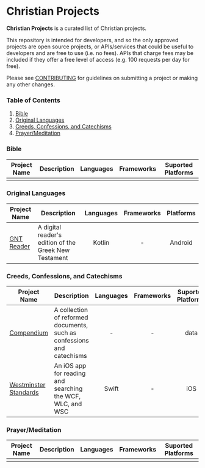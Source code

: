 # Christian Projects

**Christian Projects** is a curated list of Christian projects.

This repository is intended for developers, and so the only approved projects are open source projects, or APIs/services that could be useful to developers and are free to use (i.e. no fees). APIs that charge fees may be included if they offer a free level of access (e.g. 100 requests per day for free).

Please see [CONTRIBUTING](CONTRIBUTING.md) for guidelines on submitting a project or making any other changes.

### Table of Contents

1. [Bible](#bible)
1. [Original Languages](#original-languages)
1. [Creeds, Confessions, and Catechisms](#creeds-confessions-and-catechisms)
1. [Prayer/Meditation](#prayermeditation)

### Bible

Project Name | Description | Languages | Frameworks | Suported Platforms
--- | --- | :-: | :-: | :-:
 |  |  |  | 

### Original Languages

Project Name | Description | Languages | Frameworks | Platforms
--- | --- | :-: | :-: | :-:
[GNT Reader](https://github.com/mattrob33/sblgnt-reader) | A digital reader's edition of the Greek New Testament | Kotlin | - | Android

### Creeds, Confessions, and Catechisms

Project Name | Description | Languages | Frameworks | Suported Platforms
--- | --- | :-: | :-: | :-:
[Compendium](https://github.com/reformed-standards/compendium) | A collection of reformed documents, such as confessions and catechisms | - | - | data
[Westminster Standards](https://github.com/mattrob33/westminster-ios) | An iOS app for reading and searching the WCF, WLC, and WSC | Swift | - | iOS

### Prayer/Meditation

Project Name | Description | Languages | Frameworks | Suported Platforms
--- | --- | :-: | :-: | :-:
 |  |  |  | 
